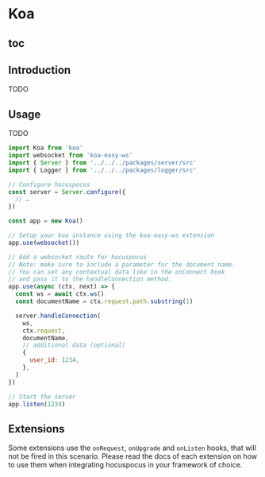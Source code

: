 # Koa

## toc

## Introduction
TODO

## Usage
TODO

```js
import Koa from 'koa'
import websocket from 'koa-easy-ws'
import { Server } from '../../../packages/server/src'
import { Logger } from '../../../packages/logger/src'

// Configure hocuspocus
const server = Server.configure({
  // …
})

const app = new Koa()

// Setup your koa instance using the koa-easy-ws extension
app.use(websocket())

// Add a websocket route for hocuspocus
// Note: make sure to include a parameter for the document name.
// You can set any contextual data like in the onConnect hook
// and pass it to the handleConnection method.
app.use(async (ctx, next) => {
  const ws = await ctx.ws()
  const documentName = ctx.request.path.substring(1)

  server.handleConnection(
    ws,
    ctx.request,
    documentName,
    // additional data (optional)
    {
      user_id: 1234,
    },
  )
})

// Start the server
app.listen(1234)
```

## Extensions
Some extensions use the `onRequest`, `onUpgrade` and `onListen` hooks, that will not be fired in this scenario. Please read the docs of each extension on how to use them when integrating hocuspocus in your framework of choice.
